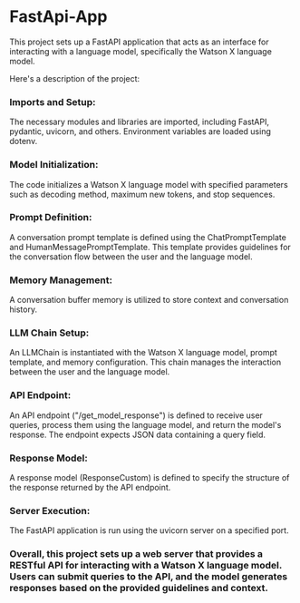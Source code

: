 # FastApi-App
This project sets up a FastAPI application that acts as an interface for interacting with a language model, specifically the Watson X language model. 

Here's a description of the project:

### Imports and Setup: 
The necessary modules and libraries are imported, including FastAPI, pydantic, uvicorn, and others. Environment variables are loaded using dotenv.

### Model Initialization: 
The code initializes a Watson X language model with specified parameters such as decoding method, maximum new tokens, and stop sequences.

### Prompt Definition: 
A conversation prompt template is defined using the ChatPromptTemplate and HumanMessagePromptTemplate. This template provides guidelines for the conversation flow between the user and the language model.

### Memory Management: 
A conversation buffer memory is utilized to store context and conversation history.

### LLM Chain Setup: 
An LLMChain is instantiated with the Watson X language model, prompt template, and memory configuration. This chain manages the interaction between the user and the language model.

### API Endpoint: 
An API endpoint ("/get_model_response") is defined to receive user queries, process them using the language model, and return the model's response. The endpoint expects JSON data containing a query field.

### Response Model: 
A response model (ResponseCustom) is defined to specify the structure of the response returned by the API endpoint.

### Server Execution: 
The FastAPI application is run using the uvicorn server on a specified port.

### Overall, this project sets up a web server that provides a RESTful API for interacting with a Watson X language model. Users can submit queries to the API, and the model generates responses based on the provided guidelines and context. 
